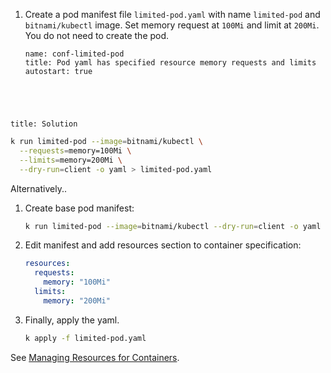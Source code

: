 
1. Create a pod manifest file `limited-pod.yaml` with name `limited-pod` and `bitnami/kubectl` image. Set memory request at `100Mi` and limit at `200Mi`. You do not need to create the pod.

    ```examiner:execute-test
    name: conf-limited-pod
    title: Pod yaml has specified resource memory requests and limits
    autostart: true
    ```

<div style="margin-top: 5em;"></div>

```section:begin
title: Solution
```

```bash
k run limited-pod --image=bitnami/kubectl \
  --requests=memory=100Mi \
  --limits=memory=200Mi \
  --dry-run=client -o yaml > limited-pod.yaml
```

Alternatively..

1. Create base pod manifest:

    ```bash
    k run limited-pod --image=bitnami/kubectl --dry-run=client -o yaml > limited-pod.yaml
    ```

1. Edit manifest and add resources section to container specification:

    ```yaml
    resources:
      requests:
        memory: "100Mi"
      limits:
        memory: "200Mi"
    ```

1. Finally, apply the yaml.

    ```bash
    k apply -f limited-pod.yaml
    ```

See [Managing Resources for Containers](https://kubernetes.io/docs/concepts/configuration/manage-resources-containers/#meaning-of-memory).

```section:end
```

